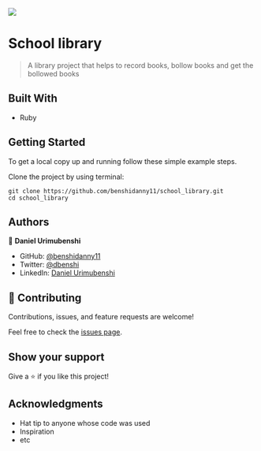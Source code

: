 ![](https://img.shields.io/badge/Microverse-blueviolet)

# School library

> A library project that helps to record books, bollow books and get the bollowed books


## Built With

- Ruby

## Getting Started

To get a local copy up and running follow these simple example steps.

Clone the project by using terminal:

```
git clone https://github.com/benshidanny11/school_library.git
cd school_library
```
## Authors

👤 **Daniel Urimubenshi**
- GitHub: [@benshidanny11](https://github.com/benshidanny11)
- Twitter: [@dbenshi](https://twitter.com/DBenshi)
- LinkedIn: [Daniel Urimubenshi](https://linkedin.com/in/danielurimubenshi)


## 🤝 Contributing

Contributions, issues, and feature requests are welcome!

Feel free to check the [issues page](../../issues/).

## Show your support

Give a ⭐️ if you like this project!

## Acknowledgments

- Hat tip to anyone whose code was used
- Inspiration
- etc